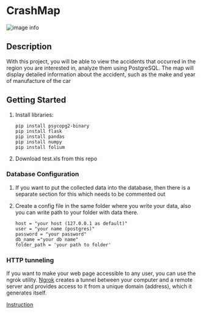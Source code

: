 # CrashMap

![image info](G:/9a73d3dc-0616-4d47-8b93-f13fca8c0057.jpg)
## Description

With this project, you will be able to view the accidents that occurred in the region you are interested in, analyze them using PostgreSQL. The map will display detailed information about the accident, such as the make and year of manufacture of the car

## Getting Started

1.  Install libraries:

    ```shell
    pip install psycopg2-binary
    pip install flask
    pip install pandas
    pip install numpy
    pip install folium 
    ```
1.  Download test.xls from this repo

### Database Configuration

1.  If you want to put the collected data into the database, then there is a separate section for this which needs to be commented out
1.  Create a config file in the same folder where you write your data, also you can write path to your folder with data there.

     ```shell
    host = "your host (127.0.0.1 as default)"
    user = "your name (postgres)"
    password = "your password"
    db_name ="your db name"
    folder_path = 'your path to folder'
    ```
### HTTP tunneling
If you want to make your web page accessible to any user, you can use the ngrok utility. [Ngrok](https://ngrok.com/) creates a tunnel between your computer and a remote server and provides access to it from a unique domain (address), which it generates itself.

[Instruction](https://habr.com/ru/articles/697620/)
